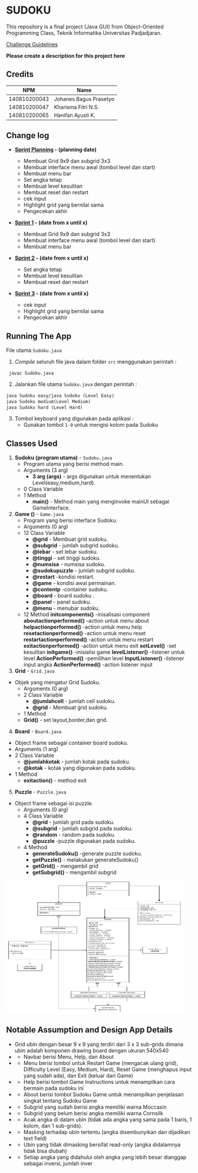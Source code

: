 # SUDOKU

This repository is a final project (Java GUI) from Object-Oriented Programming Class, Teknik Informatika Universitas Padjadjaran. 

[Challenge Guidelines](challenge-guideline.md)

**Please create a description for this project here**

## Credits
| NPM           | Name                    |
| ------------- |-------------------------|
| 140810200043  | Johanes Bagus Prasetyo  |
| 140810200047  | Kharisma Fitri N.S.     |
| 140810200065  | Hanifan Ayusti K.       |

## Change log
- **[Sprint Planning](changelog/sprint-planning.md) - (planning date)** 
   - Membuat Grid 9x9 dan subgrid 3x3
   - Membuat interface menu awal (tombol level dan start)
   - Membuat menu bar
   - Set angka tetap
   - Membuat level kesulitan
   - Membuat reset dan restart
   - cek input
   - Highlight grid yang bernilai sama
   - Pengecekan akhir

- **[Sprint 1](changelog/sprint-1.md) - (date from x until x)** 
   - Membuat Grid 9x9 dan subgrid 3x3
   - Membuat interface menu awal (tombol level dan start)
   - Membuat menu bar

- **[Sprint 2](changelog/sprint-2.md) - (date from x until x)** 
   - Set angka tetap
   - Membuat level kesulitan
   - Membuat reset dan restart
   
- **[Sprint 3](changelog/sprint-3.md) - (date from x until x)** 
   - cek input
   - Highlight grid yang bernilai sama
   - Pengecekan akhir

## Running The App

File utama `Sudoku.java` 

1. *Compile* seluruh file java dalam folder `src` menggunakan perintah :

``` 
 javac Sudoku.java 
 ``` 

2. Jalankan file utama `Sudoku.java` dengan perintah :

 ``` 
 java Sudoku easy/java Sudoku (Level Easy)
 java Sudoku medium(Level Medium)
 java Sudoku hard (Level Hard)
 ``` 

3. Tombol keyboard yang digunakan pada aplikasi :
   - Gunakan tombol `1-9` untuk mengisi kolom pada Sudoku


## Classes Used

1. **Sudoku (program utama)** -
`Sudoku.java` 
   - Program utama yang berisi method main.
   - Arguments (3 arg)
      - **3 arg (args)** - args  digunakan untuk menentukan Level(easy,medium,hard).
   - 0 Class Variable
   - 1 Method
      - **main()** - Method main yang menginvoke mainUI sebagai GameInterface.
2. **Game ()** -
`Game.java` 
   - Program  yang berisi interface Sudoku.
   - Arguments (0 arg)
   - 12 Class Variable
      - **@grid** - Membuat grid sudoku.
      - **@subgrid** - jumlah subgrid sudoku.
       - **@lebar** - set lebar sudoku.
      - **@tinggi** - set tinggi sudoku.
       - **@numsisa** - numsisa sudoku.
      - **@sudokupuzzle** - jumlah subgrid sudoku.
       - **@restart** -kondisi restart.
      - **@game** - kondisi awal permainan.
      - **@contentp** -container sudoku.
      - **@board** - board sudoku .
      - **@panel** - panel  sudoku.
      - **@menu** - menubar sudoku.
   - 12 Method
      **initcomponents()** -inisalisasi component
      **aboutactionperformed()** -action untuk menu about
      **helpactionperformed()** -action untuk menu help
      **resetactionperformed()** -action untuk menu reset
      **restartactionperformed()** -action untuk menu restart
      **exitactionperformed()** -action untuk menu exit
      **setLevel()** -set kesulitan
      **initgame()** -inisialisi game
      **levelListener()** -listener untuk level
      **ActionPerformed()** -pemilihan level
      **InputListener()** -listener input angka
      **ActionPerformed()** -action listener input
3. **Grid** - 
`Grid.java` 
- Objek yang mengatur Grid Sudoku.
   - Arguments (0 arg)
   - 2 Class Variable
      - **@jumlahcell** - jumlah cell sudoku.
      - **@grid** - Membuat grid sudoku.
   - 1 Method
    - **Grid()** - set layout,border,dan grid.
 4. **Board** -
`Board.java`
   - Object frame sebagai container board sudoku.
   - Arguments (1 arg)
   - 2 Class Variable
      - **@jumlahkotak** - jumlah kotak pada sudoku.
      - **@kotak** - kotak yang digunakan pada sudoku. 
   - 1 Method
      - **exitaction()** - method exit
 5. **Puzzle** -
`Puzzle.java`
- Object frame sebagai isi puzzle.
   - Arguments (0 arg)
   - 4 Class Variable
      - **@grid** - jumlah grid pada sudoku.
      - **@subgrid** - jumlah subgrid pada sudoku.
      - **@random** - random  pada sudoku.
      - **@puzzle** -puzzle digunakan pada sudoku.    
   - 4 Method
      - **generateSudoku()** -generate puzzle sudoku.
      - **getPuzzle()** - melakukan generateSudoku()
      - **getGrid()** - mengambil grid
      - **getSubgrid()** - mengambil subgrid




<img src="UML.png" width="480" height="360">

## Notable Assumption and Design App Details

- Grid ubin dengan besar 9 x 9 yang terdiri dari 3 x 3 sub-grids dimana ubin adalah komponen drawing board dengan ukuran 540x540 
- - Navbar berisi Menu, Help, dan About    
- - Menu berisi tombol untuk Restart Game (mengacak ulang grid), Difficulty Level (Easy, Medium, Hard), Reset Game (menghapus input yang sudah ada), dan Exit (keluar dari Game)    
-  - Help berisi tombol Game Instructions untuk menampilkan cara bermain pada sudoku ini    
-  - About berisi tombol Sudoku Game untuk menampilkan penjelasan singkat tentang Sudoku Game 
- - Subgrid yang sudah berisi angka memiliki warna Moccasin 
- - Subgrid yang belum berisi angka memiliki warna Cornsilk 
- - Acak angka di dalam ubin (tidak ada angka yang sama pada 1 baris, 1 kolom, dan 1 sub-grids). 
- - Masking terhadap ubin tertentu (angka disembunyikan dan dijadikan text field) 
- - Ubin yang tidak dimasking bersifat read-only (angka didalamnya tidak bisa diubah) 
- - Setiap angka yang didahului oleh angka yang lebih besar dianggap sebagai inversi, jumlah inver
